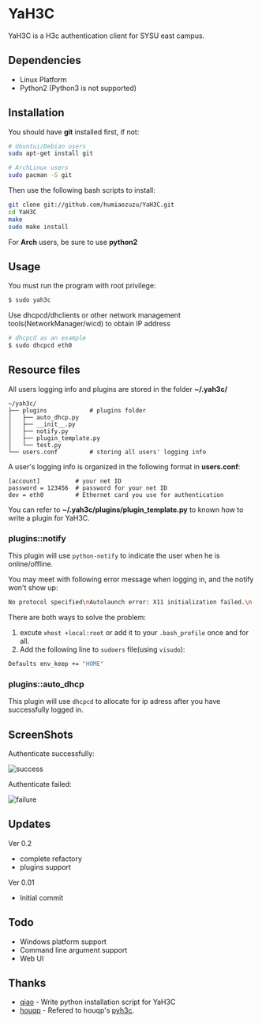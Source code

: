 YaH3C
=====

YaH3C is a H3c authentication client for SYSU east campus.

Dependencies
------------

* Linux Platform
* Python2 (Python3 is not supported)

Installation
------------
You should have **git** installed first, if not:

```bash
# Ubuntui/Debian users
sudo apt-get install git

# ArchLinux users
sudo pacman -S git
```

Then use the following bash scripts to install:

```bash
git clone git://github.com/humiaozuzu/YaH3C.git
cd YaH3C
make
sudo make install
```

For **Arch** users, be sure to use **python2**

Usage
-----

You must run the program with root privilege:

```bash
$ sudo yah3c
```
Use dhcpcd/dhclients or other network management tools(NetworkManager/wicd) to obtain IP address

```bash
# dhcpcd as an example 
$ sudo dhcpcd eth0
```

Resource files
-------------

All users logging info and plugins are stored in the folder **~/.yah3c/**

    ~/yah3c/
    ├── plugins            # plugins folder
    │   ├── auto_dhcp.py
    │   ├── __init__.py
    │   ├── notify.py
    │   ├── plugin_template.py
    │   └── test.py
    └── users.conf         # storing all users' logging info 

A user's logging info is organized in the following format in **users.conf**:

```
[account]          # your net ID
password = 123456  # password for your net ID
dev = eth0         # Ethernet card you use for authentication
```

You can refer to **~/.yah3c/plugins/plugin_template.py** to known how to write
a plugin for YaH3C.


### plugins::notify ###

This plugin will use `python-notify` to indicate the user when he is
online/offline.

You may meet with following error message when logging in, and the notify won't
show up:

```bash
No protocol specified\nAutolaunch error: X11 initialization failed.\n
```

There are both ways to solve the problem:

 1. excute `xhost +local:root` or add it to your `.bash_profile` once and for
 all.
 2. Add the following line to `sudoers` file(using `visudo`): 

 ```bash
Defaults env_keep += "HOME"
```

### plugins::auto_dhcp ###
This plugin will use `dhcpcd` to allocate for ip adress  after you have
successfully logged in.

ScreenShots
-----------

Authenticate successfully:

![success](https://github.com/humiaozuzu/YaH3C/blob/master/screenshots/success.png?raw=true)

Authenticate failed:

![failure](https://github.com/humiaozuzu/YaH3C/raw/master/screenshots/failure.png)

Updates
-------

Ver 0.2

* complete refactory 
* plugins support

Ver 0.01

* Initial commit

Todo
----
* Windows platform support
* Command line argument support
* Web UI

Thanks
------
* [qiao](https://github.com/qiao) - Write python installation script for YaH3C
* [houqp](https://github.com/houqp) - Refered to houqp's [pyh3c](https://github.com/houqp/pyh3c).
